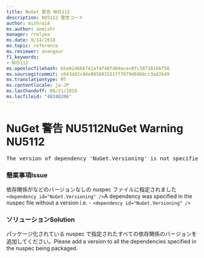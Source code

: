 ```yaml
---
title: NuGet 警告 NU5112
description: NU5112 警告コード
author: mishra14
ms.author: anmishr
manager: rrelyea
ms.date: 8/14/2018
ms.topic: reference
ms.reviewer: anangaur
f1_keywords:
- NU5112
ms.openlocfilehash: b5e014666741af4f48fd04ecec0fc38738166f50
ms.sourcegitcommit: c643dd2c44e085601551ff7079d696bcc3ad2b49
ms.translationtype: MT
ms.contentlocale: ja-JP
ms.lasthandoff: 08/21/2018
ms.locfileid: "40248206"
---
```

# <a name="nuget-warning-nu5112"></a><span data-ttu-id="6d3a5-103">NuGet 警告 NU5112</span><span class="sxs-lookup"><span data-stu-id="6d3a5-103">NuGet Warning NU5112</span></span>
<pre>The version of dependency 'NuGet.Versioning' is not specified. Specify the version of dependency and rebuild your package.</pre>

### <a name="issue"></a><span data-ttu-id="6d3a5-104">懸案事項</span><span class="sxs-lookup"><span data-stu-id="6d3a5-104">Issue</span></span>

<span data-ttu-id="6d3a5-105">依存関係がなどのバージョンなしの nuspec ファイルに指定されました `<dependency id="NuGet.Versioning" />`</span><span class="sxs-lookup"><span data-stu-id="6d3a5-105">A dependency was specified in the nuspec file without a version i.e. - `<dependency id="NuGet.Versioning" />`</span></span>


### <a name="solution"></a><span data-ttu-id="6d3a5-106">ソリューション</span><span class="sxs-lookup"><span data-stu-id="6d3a5-106">Solution</span></span>

<span data-ttu-id="6d3a5-107">パッケージ化されている nuspec で指定されたすべての依存関係のバージョンを追加してください。</span><span class="sxs-lookup"><span data-stu-id="6d3a5-107">Please add a version to all the dependencies specified in the nuspec being packaged.</span></span>

